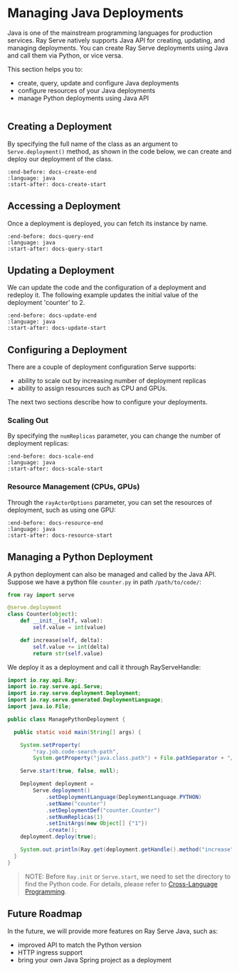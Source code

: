 # Managing Java Deployments

Java is one of the mainstream programming languages for production services. Ray Serve natively supports Java API for creating, updating, and managing deployments. You can create Ray Serve deployments using Java and call them via Python, or vice versa.

This section helps you to:

- create, query, update and configure Java deployments
- configure resources of your Java deployments
- manage Python deployments using Java API

```{contents}
```

## Creating a Deployment

By specifying the full name of the class as an argument to `Serve.deployment()` method, as shown in the code below, we can create and deploy our deployment of the class.

```{literalinclude} ../../../java/serve/src/test/java/io/ray/serve/docdemo/ManageDeployment.java
:end-before: docs-create-end
:language: java
:start-after: docs-create-start
```

## Accessing a Deployment

Once a deployment is deployed, you can fetch its instance by name.

```{literalinclude} ../../../java/serve/src/test/java/io/ray/serve/docdemo/ManageDeployment.java
:end-before: docs-query-end
:language: java
:start-after: docs-query-start
```

## Updating a Deployment

We can update the code and the configuration of a deployment and redeploy it. The following example updates the initial value of the deployment 'counter' to 2.

```{literalinclude} ../../../java/serve/src/test/java/io/ray/serve/docdemo/ManageDeployment.java
:end-before: docs-update-end
:language: java
:start-after: docs-update-start
```

## Configuring a Deployment

There are a couple of deployment configuration Serve supports:

- ability to scale out by increasing number of deployment replicas
- ability to assign resources such as CPU and GPUs.

The next two sections describe how to configure your deployments.

### Scaling Out

By specifying the `numReplicas` parameter, you can change the number of deployment replicas:

```{literalinclude} ../../../java/serve/src/test/java/io/ray/serve/docdemo/ManageDeployment.java
:end-before: docs-scale-end
:language: java
:start-after: docs-scale-start
```

### Resource Management (CPUs, GPUs)

Through the `rayActorOptions` parameter, you can set the resources of deployment, such as using one GPU:

```{literalinclude} ../../../java/serve/src/test/java/io/ray/serve/docdemo/ManageDeployment.java
:end-before: docs-resource-end
:language: java
:start-after: docs-resource-start
```

## Managing a Python Deployment

A python deployment can also be managed and called by the Java API. Suppose we have a python file `counter.py` in path `/path/to/code/`:

```python
from ray import serve

@serve.deployment
class Counter(object):
    def __init__(self, value):
        self.value = int(value)

    def increase(self, delta):
        self.value += int(delta)
        return str(self.value)

```

We deploy it as a deployment and call it through RayServeHandle:

```java
import io.ray.api.Ray;
import io.ray.serve.api.Serve;
import io.ray.serve.deployment.Deployment;
import io.ray.serve.generated.DeploymentLanguage;
import java.io.File;

public class ManagePythonDeployment {

  public static void main(String[] args) {

    System.setProperty(
        "ray.job.code-search-path",
        System.getProperty("java.class.path") + File.pathSeparator + "/path/to/code/");

    Serve.start(true, false, null);

    Deployment deployment =
        Serve.deployment()
            .setDeploymentLanguage(DeploymentLanguage.PYTHON)
            .setName("counter")
            .setDeploymentDef("counter.Counter")
            .setNumReplicas(1)
            .setInitArgs(new Object[] {"1"})
            .create();
    deployment.deploy(true);

    System.out.println(Ray.get(deployment.getHandle().method("increase").remote("2")));
  }
}

```

> NOTE: Before `Ray.init` or `Serve.start`, we need to set the directory to find the Python code. For details, please refer to [Cross-Language Programming](cross_language).

## Future Roadmap

In the future, we will provide more features on Ray Serve Java, such as:
- improved API to match the Python version
- HTTP ingress support
- bring your own Java Spring project as a deployment

